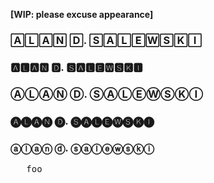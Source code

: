 **[WIP: please excuse appearance]**

### 🄰🄻🄰🄽 🄳. 🅂🄰🄻🄴🅆🅂🄺🄸

### 🅰🅻🅰🅽 🅳. 🆂🅰🅻🅴🆆🆂🅺🅸

### ⒶⓁⒶⓃ Ⓓ. ⓈⒶⓁⒺⓌⓈⓀⒾ

### 🅐🅛🅐🅝 🅓. 🅢🅐🅛🅔🅦🅢🅚🅘

### ⓐⓛⓐⓝ ⓓ. ⓢⓐⓛⓔⓦⓢⓚⓘ

<pre>
   foo
</pre>
